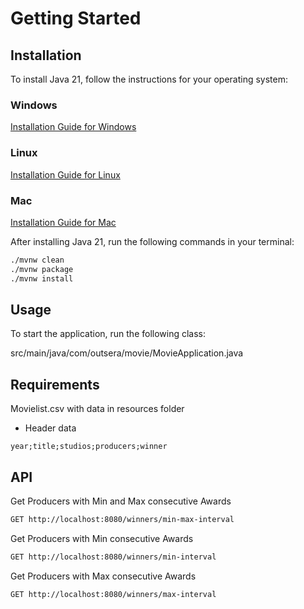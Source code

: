 # Getting Started

## Installation

To install Java 21, follow the instructions for your operating system:

### Windows
[Installation Guide for Windows](https://docs.oracle.com/en/java/javase/21/install/installation-jdk-microsoft-windows-platforms.html#GUID-61460339-5500-40CC-9006-D4FC3FBCFC0D)

### Linux
[Installation Guide for Linux](https://docs.oracle.com/en/java/javase/22/install/installation-jdk-linux-platforms.html)

### Mac
[Installation Guide for Mac](https://docs.oracle.com/en/java/javase/22/install/installation-jdk-macos.html)

After installing Java 21, run the following commands in your terminal:

```bash
./mvnw clean
./mvnw package
./mvnw install
```

## Usage
To start the application, run the following class:

src/main/java/com/outsera/movie/MovieApplication.java

## Requirements
Movielist.csv with data in resources folder

- Header data

`year;title;studios;producers;winner`

## API
Get Producers with Min and Max consecutive Awards
```bash
GET http://localhost:8080/winners/min-max-interval
```

Get Producers with Min consecutive Awards
```bash
GET http://localhost:8080/winners/min-interval
```

Get Producers with Max consecutive Awards
```bash
GET http://localhost:8080/winners/max-interval
```